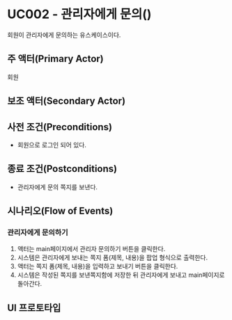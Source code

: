 # UC002 - 관리자에게 문의()

회원이 관리자에게 문의하는 유스케이스이다.

## 주 액터(Primary Actor)

회원

## 보조 액터(Secondary Actor)

## 사전 조건(Preconditions)

- 회원으로 로그인 되어 있다.

## 종료 조건(Postconditions)

- 관리자에게 문의 쪽지를 보낸다.

## 시나리오(Flow of Events)

### 관리자에게 문의하기

1. 액터는 main페이지에서 관리자 문의하기 버튼을 클릭한다.
2. 시스템은 관리자에게 보내는 쪽지 폼(제목, 내용)을 팝업 형식으로 출력한다.
3. 액터는 쪽지 폼(제목, 내용)을 입력하고 보내기 버튼을 클릭한다.
4. 시스템은 작성된 쪽지를 보낸쪽지함에 저장한 뒤 관리자에게 보내고 main페이지로 돌아간다.

## UI 프로토타입
